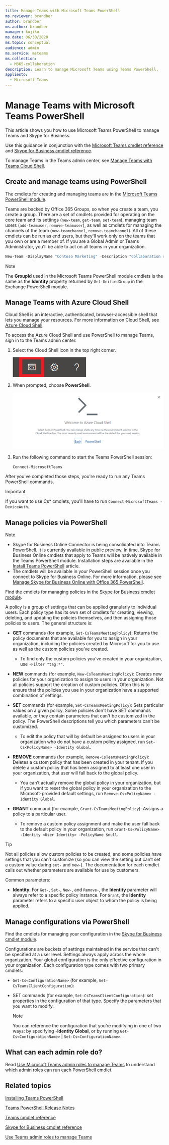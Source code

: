 ```yaml
---
title: Manage Teams with Microsoft Teams PowerShell
ms.reviewer: brandber
author: brandber
ms.author: brandber
manager: kojiko
ms.date: 06/30/2020
ms.topic: conceptual
audience: admin
ms.service: msteams
ms.collection: 
  - M365-collaboration
description: Learn to manage Microsoft Teams using Teams PowerShell.
appliesto: 
  - Microsoft Teams
---
```


# Manage Teams with Microsoft Teams PowerShell

This article shows you how to use Microsoft Teams PowerShell to manage Teams and Skype for Business.

Use this guidance in conjunction with the [Microsoft Teams cmdlet reference](/powershell/teams/?view=teams-ps) and [Skype for Business cmdlet reference](/powershell/skype/intro?view=skype-ps).

To manage Teams in the Teams admin center, see [Manage Teams with Teams Cloud Shell](#manage-teams-with-teams-cloud-shell).

## Create and manage teams using PowerShell

The cmdlets for creating and managing teams are in the [Microsoft Teams PowerShell module](https://www.powershellgallery.com/packages/MicrosoftTeams/).

Teams are backed by Office 365 Groups, so when you create a team, you create a group. There are a set of cmdlets provided for operating on the core team and its settings (``new-team``, ``get-team``,  ``set-team``), managing team users (``add-teamuser``, ``remove-teamuser``), as well as cmdlets for managing the channels of the team (``new-teamchannel``, ``remove-teamchannel``). All of these cmdlets can be run as end users, but they'll work only on the teams that you own or are a member of. If you are a Global Admin or Teams Administrator, you'll be able to act on all teams in your organization.

```powershell
New-Team -DisplayName "Contoso Marketing" -Description "Collaboration space for Contoso's Marketing department"
```

> [!NOTE]
> The **GroupId** used in the Microsoft Teams PowerShell module cmdlets is the same as the **Identity** property returned by ``Get-UnifiedGroup`` in the Exchange PowerShell module.

## Manage Teams with Azure Cloud Shell

Cloud Shell is an interactive, authenticated, browser-accessible shell that lets you manage your resources. For more information on Cloud Shell, see [Azure Cloud Shell](/azure/cloud-shell/overview).

To access the Azure Cloud Shell and use PowerShell to manage Teams, sign in to the Teams admin center.

1. Select the Cloud Shell icon in the top right corner.

    ![Screenshot of Teams admin center header with Cloud Shell icon.](media/cloud-shell-icon-select.png)

1. When prompted, choose **PowerShell**.

    ![Screenshot of Azure Cloud Shell prompt.](media/cloud-shell.png)

1. Run the following command to start the Teams PowerShell session:

    ```powershell
    Connect-MicrosoftTeams
    ```

After you've completed those steps, you're ready to run any Teams PowerShell commands.

> [!IMPORTANT]
> If you want to use Cs* cmdlets, you'll have to run ``Connect-MicrosoftTeams -DeviceAuth``.

## Manage policies via PowerShell

> [!NOTE]
> - Skype for Business Online Connector is being consolidated into Teams PowerShell. It is currently available in public preview. In time, Skype for Business Online cmdlets that apply to Teams will be natively available in the Teams PowerShell module. Installation steps are available in the [Install Teams PowerShell](teams-powershell-install.md) article.
> - The cmdlets will be available in your PowerShell session once you connect to Skype for Business Online. For more information, please see [Manage Skype for Business Online with Office 365 PowerShell](/office365/enterprise/powershell/manage-skype-for-business-online-with-office-365-powershell).

Find the cmdlets for managing policies in the [Skype for Business cmdlet module](/microsoft-365/enterprise/manage-skype-for-business-online-with-microsoft-365-powershell).

A policy is a group of settings that can be applied granularly to individual users. Each policy type has its own set of cmdlets for creating, viewing, deleting, and updating the policies themselves, and then assigning those policies to users. The general structure is:

- **GET** commands (for example, ``Get-CsTeamsMeetingPolicy``): Returns the policy documents that are available for you to assign in your organization, including the policies created by Microsoft for you to use as well as the custom policies you’ve created.
  - To find only the custom policies you’ve created in your organization, use ``-Filter "tag:*"``.

- **NEW** commands (for example, ``New-CsTeamsMeetingPolicy``): Creates new policies for your organization to assign to users in your organization. Not all policies support the creation of custom policies. Often this is to ensure that the policies you use in your organization have a supported combination of settings.

- **SET** commands (for example, ``Set-CsTeamsMeetingPolicy``): Sets particular values on a given policy. Some policies don't have SET commands available, or they contain parameters that can't be customized in the policy. The PowerShell descriptions tell you which parameters can't be customized.
  - To edit the policy that will by default be assigned to users in your organization who do not have a custom policy assigned, run ``Set-Cs<PolicyName> -Identity Global``.

- **REMOVE** commands (for example, ``Remove-CsTeamsMeetingPolicy``): Deletes a custom policy that has been created in your tenant. If you delete a custom policy that has been assigned to at least one user in your organization, that user will fall back to the global policy.
  - You can’t actually remove the global policy in your organization, but if you want to reset the global policy in your organization to the Microsoft-provided default settings, run ``Remove-Cs<PolicyName> -Identity Global``.

- **GRANT** command (for example, ``Grant-CsTeamsMeetingPolicy``): Assigns a policy to a particular user.
  - To remove a custom policy assignment and make the user fall back to the default policy in your organization, run ``Grant-Cs<PolicyName> -Identity <User Identity> -PolicyName $null``.

> [!TIP]
> Not all policies allow custom policies to be created, and some policies have settings that you can’t customize (so you can view the setting but can’t set a custom value during ``set-`` and ``new-``). The documentation for each cmdlet calls out whether parameters are available for use by customers.

Common parameters:

- **Identity**: For ``Get-``, ``Set-``, ``New-``, and ``Remove-``, the **Identity** parameter will always refer to a specific policy instance. For ``Grant``, the **Identity** parameter refers to a specific user object to whom the policy is being applied.

## Manage configurations via PowerShell

Find the cmdlets for managing your configuration in the [Skype for Business cmdlet module](/microsoft-365/enterprise/manage-skype-for-business-online-with-microsoft-365-powershell).

Configurations are buckets of settings maintained in the service that can't be specified at a user level. Settings always apply across the whole organization. Your global configuration is the only effective configuration in your organization. Each configuration type comes with two primary cmdlets:

- ``Get-Cs<ConfigurationName>`` (for example, ``Get-CsTeamsClientConfiguration``):

- SET commands (for example, ``Set-CsTeamsClientConfiguration``): set properties in the configuration of that type. Specify the parameters that you want to modify.
    > [!NOTE]
    > You can reference the configuration that you’re modifying in one of two ways: by specifying -**Identity Global**, or by running ``Get-Cs<ConfigurationName>`` | ``Set-Cs<ConfigurationName>``.

## What can each admin role do?

Read [Use Microsoft Teams admin roles to manage Teams](using-admin-roles.md) to understand which admin roles can run each PowerShell cmdlet.

## Related topics

[Installing Teams PowerShell](teams-powershell-install.md)

[Teams PowerShell Release Notes](teams-powershell-release-notes.md)

[Teams cmdlet reference](/powershell/teams/?view=teams-ps)

[Skype for Business cmdlet reference](/powershell/skype/intro?view=skype-ps)

[Use Teams admin roles to manage Teams](using-admin-roles.md)
